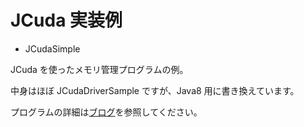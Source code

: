 # JCuda 実装例

- JCudaSimple

JCuda を使ったメモリ管理プログラムの例。

中身はほぼ JCudaDriverSample ですが、Java8 用に書き換えています。

プログラムの詳細は<a href="https://www.teqstock.tokyo">ブログ</a>を参照してください。




